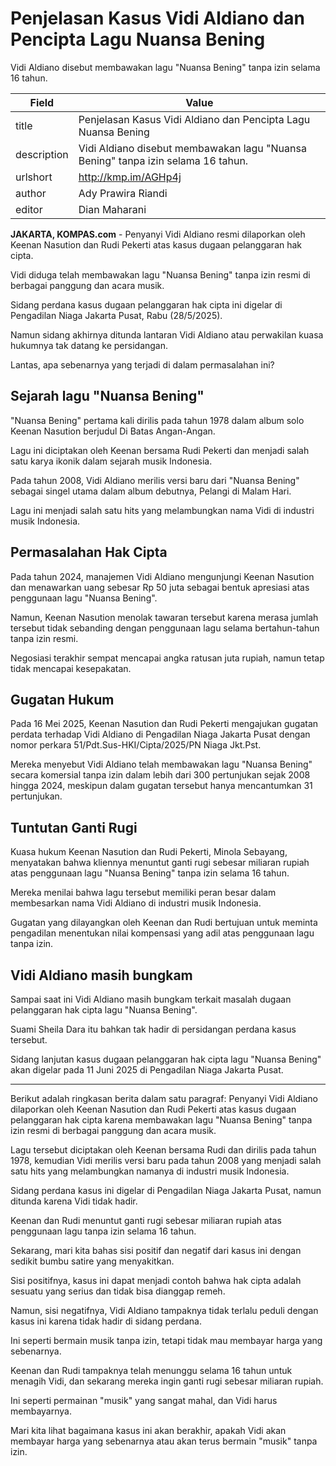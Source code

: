 # Penjelasan Kasus Vidi Aldiano dan Pencipta Lagu Nuansa Bening

Vidi Aldiano disebut membawakan lagu "Nuansa Bening" tanpa izin selama 16 tahun.

| Field       | Value                                                       |
|-------------|-------------------------------------------------------------|
| title       | Penjelasan Kasus Vidi Aldiano dan Pencipta Lagu Nuansa Bening |
| description | Vidi Aldiano disebut membawakan lagu "Nuansa Bening" tanpa izin selama 16 tahun. |
| urlshort    | http://kmp.im/AGHp4j |
| author      | Ady Prawira Riandi |
| editor      | Dian Maharani |

**JAKARTA, KOMPAS.com** - Penyanyi Vidi Aldiano resmi dilaporkan oleh Keenan Nasution dan Rudi Pekerti atas kasus dugaan pelanggaran hak cipta.

Vidi diduga telah membawakan lagu \"Nuansa Bening\" tanpa izin resmi di berbagai panggung dan acara musik.

Sidang perdana kasus dugaan pelanggaran hak cipta ini digelar di Pengadilan Niaga Jakarta Pusat, Rabu (28/5/2025).

Namun sidang akhirnya ditunda lantaran Vidi Aldiano atau perwakilan kuasa hukumnya tak datang ke persidangan.

Lantas, apa sebenarnya yang terjadi di dalam permasalahan ini?

## Sejarah lagu \"Nuansa Bening\"

\"Nuansa Bening\" pertama kali dirilis pada tahun 1978 dalam album solo Keenan Nasution berjudul Di Batas Angan-Angan.

Lagu ini diciptakan oleh Keenan bersama Rudi Pekerti dan menjadi salah satu karya ikonik dalam sejarah musik Indonesia.

Pada tahun 2008, Vidi Aldiano merilis versi baru dari \"Nuansa Bening\" sebagai singel utama dalam album debutnya, Pelangi di Malam Hari.

Lagu ini menjadi salah satu hits yang melambungkan nama Vidi di industri musik Indonesia.

## Permasalahan Hak Cipta

Pada tahun 2024, manajemen Vidi Aldiano mengunjungi Keenan Nasution dan menawarkan uang sebesar Rp 50 juta sebagai bentuk apresiasi atas penggunaan lagu \"Nuansa Bening\".

Namun, Keenan Nasution menolak tawaran tersebut karena merasa jumlah tersebut tidak sebanding dengan penggunaan lagu selama bertahun-tahun tanpa izin resmi.

Negosiasi terakhir sempat mencapai angka ratusan juta rupiah, namun tetap tidak mencapai kesepakatan.

## Gugatan Hukum

Pada 16 Mei 2025, Keenan Nasution dan Rudi Pekerti mengajukan gugatan perdata terhadap Vidi Aldiano di Pengadilan Niaga Jakarta Pusat dengan nomor perkara 51/Pdt.Sus-HKI/Cipta/2025/PN Niaga Jkt.Pst.

Mereka menyebut Vidi Aldiano telah membawakan lagu \"Nuansa Bening\" secara komersial tanpa izin dalam lebih dari 300 pertunjukan sejak 2008 hingga 2024, meskipun dalam gugatan tersebut hanya mencantumkan 31 pertunjukan.

## Tuntutan Ganti Rugi

Kuasa hukum Keenan Nasution dan Rudi Pekerti, Minola Sebayang, menyatakan bahwa kliennya menuntut ganti rugi sebesar miliaran rupiah atas penggunaan lagu \"Nuansa Bening\" tanpa izin selama 16 tahun.

Mereka menilai bahwa lagu tersebut memiliki peran besar dalam membesarkan nama Vidi Aldiano di industri musik Indonesia.

Gugatan yang dilayangkan oleh Keenan dan Rudi bertujuan untuk meminta pengadilan menentukan nilai kompensasi yang adil atas penggunaan lagu tanpa izin.

## Vidi Aldiano masih bungkam

Sampai saat ini Vidi Aldiano masih bungkam terkait masalah dugaan pelanggaran hak cipta lagu \"Nuansa Bening\".

Suami Sheila Dara itu bahkan tak hadir di persidangan perdana kasus tersebut.

Sidang lanjutan kasus dugaan pelanggaran hak cipta lagu \"Nuansa Bening\" akan digelar pada 11 Juni 2025 di Pengadilan Niaga Jakarta Pusat.

---
Berikut adalah ringkasan berita dalam satu paragraf: Penyanyi Vidi Aldiano dilaporkan oleh Keenan Nasution dan Rudi Pekerti atas kasus dugaan pelanggaran hak cipta karena membawakan lagu "Nuansa Bening" tanpa izin resmi di berbagai panggung dan acara musik.

 Lagu tersebut diciptakan oleh Keenan bersama Rudi dan dirilis pada tahun 1978, kemudian Vidi merilis versi baru pada tahun 2008 yang menjadi salah satu hits yang melambungkan namanya di industri musik Indonesia.

 Sidang perdana kasus ini digelar di Pengadilan Niaga Jakarta Pusat, namun ditunda karena Vidi tidak hadir.

 Keenan dan Rudi menuntut ganti rugi sebesar miliaran rupiah atas penggunaan lagu tanpa izin selama 16 tahun.



Sekarang, mari kita bahas sisi positif dan negatif dari kasus ini dengan sedikit bumbu satire yang menyakitkan.

 Sisi positifnya, kasus ini dapat menjadi contoh bahwa hak cipta adalah sesuatu yang serius dan tidak bisa dianggap remeh.

 Namun, sisi negatifnya, Vidi Aldiano tampaknya tidak terlalu peduli dengan kasus ini karena tidak hadir di sidang perdana.

 Ini seperti bermain musik tanpa izin, tetapi tidak mau membayar harga yang sebenarnya.

 Keenan dan Rudi tampaknya telah menunggu selama 16 tahun untuk menagih Vidi, dan sekarang mereka ingin ganti rugi sebesar miliaran rupiah.

 Ini seperti permainan "musik" yang sangat mahal, dan Vidi harus membayarnya.

 Mari kita lihat bagaimana kasus ini akan berakhir, apakah Vidi akan membayar harga yang sebenarnya atau akan terus bermain "musik" tanpa izin.
